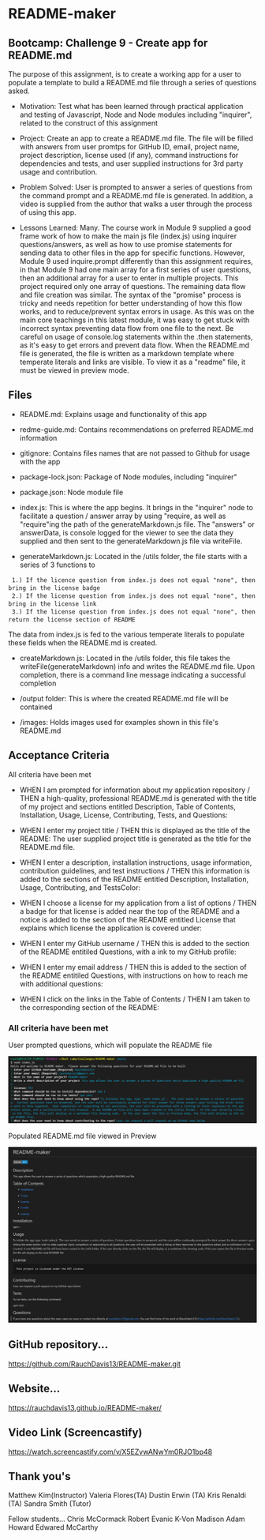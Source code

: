 # README-maker

## Bootcamp: Challenge 9 - Create app for README.md

The purpose of this assignment, is to create a working app for a user to populate a template to build a README.md file through a series of questions asked.

- Motivation: Test what has been learned through practical application and testing of Javascript, Node and Node modules including "inquirer", related to the construct of this assignment

- Project: Create an app to create a README.md file.  The file will be filled with answers from user promtps for GitHub ID, email, project name, project description, license used (if any), command instructions for dependencies and tests, and user supplied instructions for 3rd party usage and contribution.

- Problem Solved: User is prompted to answer a series of questions from the command prompt and a README.md file is generated.  In addition, a video is supplied from the author that walks a user through the process of using this app.

- Lessons Learned: Many. The course work in Module 9 supplied a good frame work of how to make the main js file (index.js) using inquirer questions/answers, as well as how to use promise statements for sending data to other files in the app for specific functions.  However, Module 9 used inquire.prompt differently than this assignment requires, in that Module 9 had one main array for a first series of user questions, then an additional array for a user to enter in multiple projects.  This project required only one array of questions.  The remaining data flow and file creation was similar.   The syntax of the "promise" process is tricky and needs repetition for better understanding of how this flow works, and to reduce/prevent syntax errors in usage.  As this was on the main core teachings in this latest module, it was easy to get stuck with incorrect syntax preventing data flow from one file to the next.  Be careful on usage of console.log statements within the .then statements, as it's easy to get errors and prevent data flow.  When the README.md file is generated, the file is written as a markdown template where temperate literals and links are visible.  To view it as a "readme" file, it must be viewed in preview mode.

## Files

- README.md:  Explains usage and functionality of this app

- redme-guide.md:  Contains recommendations on preferred README.md information

- gitignore: Contains files names that are not passed to Github for usage with the app

- package-lock.json: Package of Node modules, including "inquirer"

- package.json:  Node module file

- index.js: This is where the app begins.  It brings in the "inquirer" node to facilitate a question / answer array by using "require, as well as "require"ing the path of the generateMarkdown.js file.  The "answers" or answerData, is console logged for the viewer to see the data they supplied and then sent to the generateMarkdown.js file via writeFile.

- generateMarkdown.js: Located in the /utils folder, the file starts with a series of 3 functions to
```
 1.) If the licence question from index.js does not equal "none", then bring in the license badge
 2.) If the license question from index.js does not equal "none", then bring in the license link
 3.) If the license question from index.js does not equal "none", then return the license section of README
 ``` 
 The data from index.js is fed to the various temperate literals to populate these fields when the README.md is created.

- createMarkdown.js: Located in the /utils folder, this file takes the writeFile(generateMarkdown) info and writes the README.md file.  Upon completion, there is a command line message indicating a successful completion

- /output folder:  This is where the created README.md file will be contained

- /images: Holds images used for examples shown in this file's README.md

## Acceptance Criteria

All criteria have been met

- WHEN I am prompted for information about my application repository / THEN a high-quality, professional README.md is generated with the title of my project and sections entitled Description, Table of Contents, Installation, Usage, License, Contributing, Tests, and Questions: 

- WHEN I enter my project title / THEN this is displayed as the title of the README: The user supplied project title is generated as the title for the README.md file.

- WHEN I enter a description, installation instructions, usage information, contribution guidelines, and test instructions / THEN this information is added to the sections of the README entitled Description, Installation, Usage, Contributing, and TestsColor: 

- WHEN I choose a license for my application from a list of options / THEN a badge for that license is added near the top of the README and a notice is added to the section of the README entitled License that explains which license the application is covered under: 
- WHEN I enter my GitHub username / THEN this is added to the section of the README entitiled Questions, with a ink to my GitHub profile: 

- WHEN I enter my email address / THEN this is added to the section of the README entitiled Questions, with instructions on how to reach me with additional questions: 

- WHEN I click on the links in the Table of Contents / THEN I am taken to the corresponding section of the README: 

### All criteria have been met

User prompted questions, which will populate the README file

![AcceptanceCriteria-UserQuestions](./images/userQuestions.png)

Populated README.md file viewed in Preview

![AcceptanceCriteria-READMEdisplay](./images/README-display.png)

## GitHub repository...
https://github.com/RauchDavis13/README-maker.git

## Website...
https://rauchdavis13.github.io/README-maker/

## Video Link (Screencastify)
https://watch.screencastify.com/v/X5EZvwANwYm0RJO1bp48


## Thank you's
Matthew Kim(Instructor)
Valeria Flores(TA)
Dustin Erwin (TA)
Kris Renaldi (TA)
Sandra Smith (Tutor)

Fellow students...
Chris McCormack
Robert Evanic
K-Von Madison
Adam Howard
Edwared McCarthy


